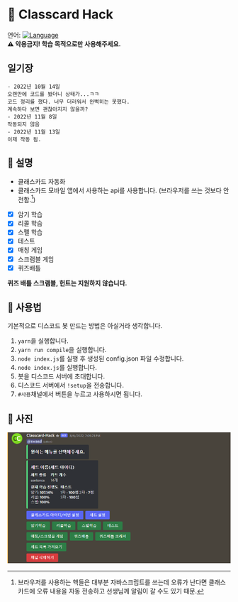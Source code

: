 # 📗 Classcard Hack
언어: [![Language](https://shields.io/badge/TypeScript-3178C6?logo=TypeScript&logoColor=FFF&style=flat-square)](https://www.typescriptlang.org/)<br>
**:warning: 악용금지! 학습 목적으로만 사용해주세요.**   

## 일기장
```
- 2022년 10월 14일
오랜만에 코드를 봤더니 상태가...ㅋㅋ
코드 정리를 했다. 너무 더러워서 완벽히는 못했다.
계속하다 보면 괜찮아지지 않을까?
- 2022년 11월 8일
작동되지 않음
- 2022년 11월 13일
이제 작동 됨.
```

## 📙 설명
* 클래스카드 자동화
* 클래스카드 모바일 앱에서 사용하는 api를 사용합니다. (브라우저를 쓰는 것보다 안전함.[^w])

- [x] 암기 학습
- [x] 리콜 학습
- [x] 스펠 학습
- [x] 테스트
- [x] 매칭 게임
- [x] 스크램블 게임
- [x] 퀴즈배틀
   
**퀴즈 배틀 스크램블, 헌트는 지원하지 않습니다.**

## 📄 사용법
기본적으로 디스코드 봇 만드는 방법은 아실거라 생각합니다.
1. `yarn`을 실행합니다.
2. `yarn run compile`을 실행합니다.
3. `node index.js`를 실행 후 생성된 config.json 파일 수정합니다.
4. `node index.js`를 실행합니다.
5. 봇을 디스코드 서버에 초대합니다.
6. 디스코드 서버에서 `!setup`을 전송합니다.
7. `#사용`채널에서 버튼을 누르고 사용하시면 됩니다.

## 📸 사진
![SS](./images/Screenshot_2022-08-06_191853.png)

[^w]: 브라우저를 사용하는 핵들은 대부분 자바스크립트를 쓰는데 오류가 난다면 클래스카드에 오류 내용을 자동 전송하고 선생님께 알림이 갈 수도 있기 때문.